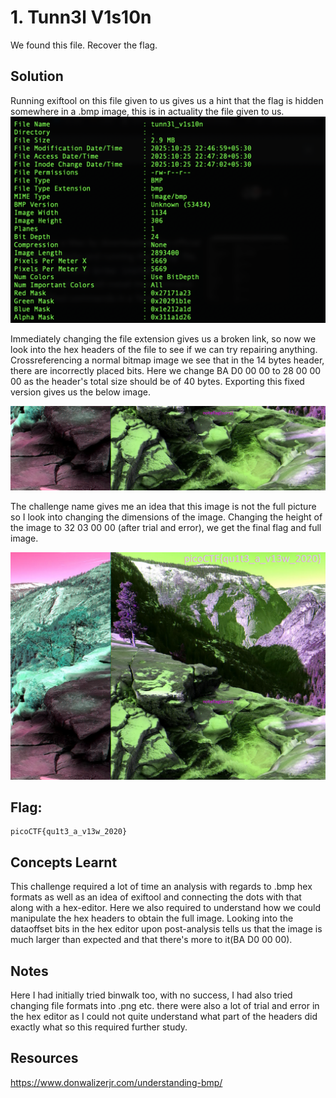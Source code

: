 # 1. Tunn3l V1s10n
We found this file. Recover the flag.

## Solution 
Running exiftool on this file given to us gives us a hint that the flag is hidden somewhere in a .bmp image, this is in actuality the file given to us. 
![](IMAGES/terminalexiftool.png "Exiftool view on terminal")

Immediately changing the file extension gives us a broken link, so now we look into the hex headers of the file to see if we can try repairing anything. Crossreferencing a normal bitmap image we see that in the 14 bytes header, there are incorrectly placed bits. Here we change BA D0 00 00 to 28 00 00 00 as the header's total size should be of 40 bytes. Exporting this fixed version gives us the below image. 

![](IMAGES/tunn3l_v1s10n(1).bmp "Initial repaired bitmap image")

The challenge name gives me an idea that this image is not the full picture so I look into changing the dimensions of the image. Changing the height of the image to 32 03 00 00 (after trial and error), we get the final flag and full image. 

![After changing height](IMAGES/tunn3l_v1s10n.bmp "Final bitmap image")

## Flag:
```
picoCTF{qu1t3_a_v13w_2020}
```

## Concepts Learnt
This challenge required a lot of time an analysis with regards to .bmp hex formats as well as an idea of exiftool and connecting the dots with that along with a hex-editor. Here we also required to understand how we could manipulate the hex headers to obtain the full image. Looking into the dataoffset bits in the hex editor upon post-analysis tells us that the image is much larger than expected and that there's more to it(BA D0 00 00). 

## Notes
Here I had initially tried binwalk too, with no success, I had also tried changing file formats into .png etc. there were also a lot of trial and error in the hex editor as I could not quite understand what part of the headers did exactly what so this required further study. 

## Resources
https://www.donwalizerjr.com/understanding-bmp/
